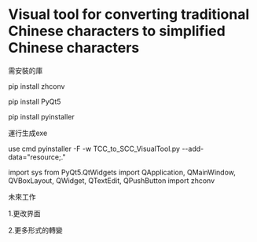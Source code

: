 # Visual tool for converting traditional Chinese characters to simplified Chinese characters

需安裝的庫

pip install zhconv

pip install PyQt5

pip install pyinstaller

運行生成exe

use cmd pyinstaller -F -w  TCC_to_SCC_VisualTool.py --add-data="resource;."



import sys
from PyQt5.QtWidgets import QApplication, QMainWindow, QVBoxLayout, QWidget, QTextEdit, QPushButton
import zhconv

未來工作

1.更改界面

2.更多形式的轉變
